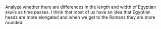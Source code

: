 Analyze whether there are differences in the length and width of Egyptian skulls as time passes. I think that most of us have an idea that Egyptian heads are more elongated and when we get to the Romans they are more rounded.
